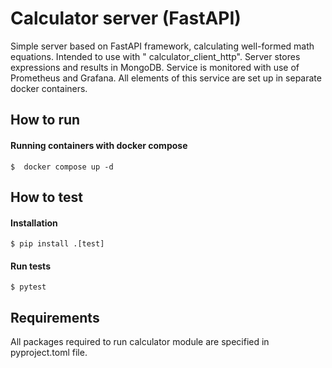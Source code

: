# Calculator server (FastAPI)

Simple server based on FastAPI framework, calculating well-formed math equations. Intended to use with "
calculator_client_http".
Server stores expressions and results in MongoDB. Service is monitored with use of Prometheus and Grafana. All elements
of this service are set up in separate docker containers.

## How to run

#### Running containers with docker compose

    $  docker compose up -d

## How to test

#### Installation

    $ pip install .[test]

#### Run tests

    $ pytest

## Requirements

All packages required to run calculator module are specified in pyproject.toml file.
